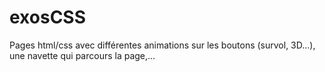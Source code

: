 # exosCSS

Pages html/css avec différentes animations sur les boutons (survol, 3D...), une navette qui parcours la page,...
